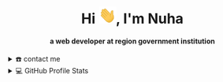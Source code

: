 <div align="center">
<h1 align="center">Hi <img width="35" src="https://github.com/nuhaa/nuhaa/blob/main/assets/waving.gif">, I'm Nuha</h1>
<h4 align="center">a web developer at region government institution</h4>
</div>

<details>
  <summary>☎️ contact me</summary>
  <div>
    <samp>
      <h2 align="center">😎 you can reach me by:</h2>
      <p align="center">
        <br/>
        <a href="https://www.linkedin.com/in/muhammad-ulin-nuha/" target="blank"><img align="center"
           src="https://img.shields.io/badge/linkedin-%231DA1F2.svg?style=for-the-badge&logo=linkedin&logoColor=white"
           alt="nuhaa" height="30"/></a>
        <a href="https://mailto:nuha.um@gmail.com" target="blank"><img align="center"
           src="https://img.shields.io/badge/gmail-EA4335.svg?style=for-the-badge&logo=gmail&logoColor=white"
           alt="nuhaa" height="30"/></a>
        <a href="https://www.instagram.com/nuha_um/" target="blank"><img align="center"
           src="https://img.shields.io/badge/instagram-%23E4405F.svg?style=for-the-badge&logo=Instagram&logoColor=white"
           alt="nuhaa" height="30"/></a>
      </p>
    <!--<p align="center">
        <a href="https://wa.me/+6282232529804" target="blank"><img align="center"
           src="https://img.shields.io/badge/whatsapp-4B7F1.svg?style=for-the-badge&logo=whatsapp&logoColor=white"
           alt="azzar" height="30"/></a>
        <a href="https://twitter.com/siapa_hayosiapa" target="blank"><img align="center"
           src="https://img.shields.io/badge/twitter-1DA1F2.svg?style=for-the-badge&logo=twitter&logoColor=white"
           alt="azzar" height="30"/></a>
        <br>
      </p>-->
    </samp>
  </div>
</details>

<details> 
  <summary>💻 GitHub Profile Stats</summary>
  <div>
    <h2 align="center"> 📊 Github stats </h2>
      <br/>
        <p align="center">
          <a href="https://github.com/nuhaa/">
          <img src="https://github-readme-stats.vercel.app/api/top-langs/?username=nuhaa&langs_count=6&theme=gruvbox&layout=compact&hide_border=true" alt="nuhaa::Top Langs" /></a>
        </p>
        <p align="center">
          <a href="https://github.com/nuhaa/">
          <img width="49.5%" src="https://github-readme-stats.vercel.app/api?username=nuhaa&show_icons=true&theme=gruvbox&hide_border=true" />
          <img width="49.5%" src="https://github-readme-streak-stats.herokuapp.com/?user=nuhaa&theme=gruvbox&hide_border=true" />
          </a>
       </p>
     <br>
  </div>    
</details>
